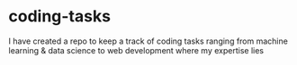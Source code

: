 # coding-tasks
I have created a repo to keep a track of coding tasks ranging from machine learning & data science to web development where my expertise lies
